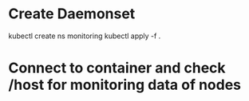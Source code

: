 # Create Daemonset
kubectl create ns monitoring
kubectl apply -f .

# Connect to container and check /host for monitoring data of nodes

